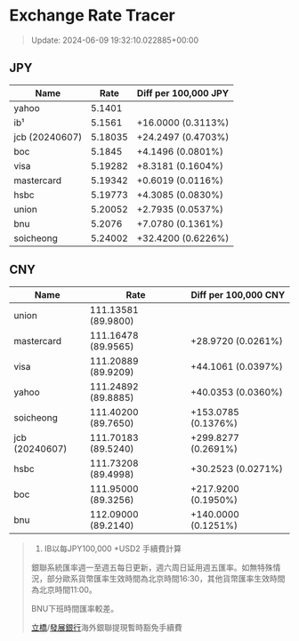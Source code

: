 # Exchange Rate Tracer

> Update: 2024-06-09 19:32:10.022885+00:00

## JPY

| Name           |    Rate | Diff per 100,000 JPY   |
|----------------|---------|------------------------|
| yahoo          | 5.1401  |                        |
| ib¹            | 5.1561  | +16.0000 (0.3113%)     |
| jcb (20240607) | 5.18035 | +24.2497 (0.4703%)     |
| boc            | 5.1845  | +4.1496 (0.0801%)      |
| visa           | 5.19282 | +8.3181 (0.1604%)      |
| mastercard     | 5.19342 | +0.6019 (0.0116%)      |
| hsbc           | 5.19773 | +4.3085 (0.0830%)      |
| union          | 5.20052 | +2.7935 (0.0537%)      |
| bnu            | 5.2076  | +7.0780 (0.1361%)      |
| soicheong      | 5.24002 | +32.4200 (0.6226%)     |

## CNY

| Name           | Rate                | Diff per 100,000 CNY   |
|----------------|---------------------|------------------------|
| union          | 111.13581	(89.9800) |                        |
| mastercard     | 111.16478	(89.9565) | +28.9720 (0.0261%)     |
| visa           | 111.20889	(89.9209) | +44.1061 (0.0397%)     |
| yahoo          | 111.24892	(89.8885) | +40.0353 (0.0360%)     |
| soicheong      | 111.40200	(89.7650) | +153.0785 (0.1376%)    |
| jcb (20240607) | 111.70183	(89.5240) | +299.8277 (0.2691%)    |
| hsbc           | 111.73208	(89.4998) | +30.2523 (0.0271%)     |
| boc            | 111.95000	(89.3256) | +217.9200 (0.1950%)    |
| bnu            | 112.09000	(89.2140) | +140.0000 (0.1251%)    |


> 1. IB以每JPY100,000 +USD2 手續費計算
>
> 銀聯系統匯率週一至週五每日更新，週六周日延用週五匯率。如無特殊情況，部分歐系貨幣匯率生效時間為北京時間16:30，其他貨幣匯率生效時間為北京時間11:00。
>
> BNU下班時間匯率較差。
>
> [立橋](https://www.wlbank.com.mo/uploads/ueditor/file/20181211/1544536513900230.pdf)/[發展銀行](https://www.mdb.com.mo/Service_Charges_20230728.pdf)海外銀聯提現暫時豁免手續費

